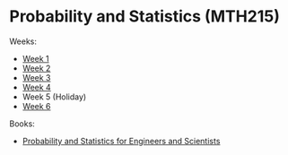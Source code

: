 # Probability and Statistics (MTH215)

Weeks:
- [Week 1](week_1.md)
- [Week 2](week_2.md)
- [Week 3](week_3.md)
- [Week 4](week_4.md)
- Week 5 (Holiday)
- [Week 6](week_6.md)

Books:
- [Probability and Statistics for Engineers and Scientists](https://annas-archive.org/md5/e11ad37ea52fecbb0060a61f8bb2f4c2)
